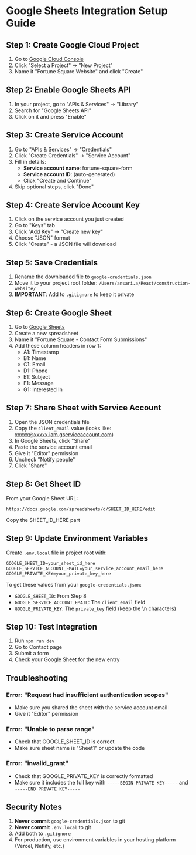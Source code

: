 # Google Sheets Integration Setup Guide

## Step 1: Create Google Cloud Project

1. Go to [Google Cloud Console](https://console.cloud.google.com/)
2. Click "Select a Project" → "New Project"
3. Name it "Fortune Square Website" and click "Create"

## Step 2: Enable Google Sheets API

1. In your project, go to "APIs & Services" → "Library"
2. Search for "Google Sheets API"
3. Click on it and press "Enable"

## Step 3: Create Service Account

1. Go to "APIs & Services" → "Credentials"
2. Click "Create Credentials" → "Service Account"
3. Fill in details:
   - **Service account name**: fortune-square-form
   - **Service account ID**: (auto-generated)
   - Click "Create and Continue"
4. Skip optional steps, click "Done"

## Step 4: Create Service Account Key

1. Click on the service account you just created
2. Go to "Keys" tab
3. Click "Add Key" → "Create new key"
4. Choose "JSON" format
5. Click "Create" - a JSON file will download

## Step 5: Save Credentials

1. Rename the downloaded file to `google-credentials.json`
2. Move it to your project root folder: `/Users/ansari.a/React/construction-website/`
3. **IMPORTANT**: Add to `.gitignore` to keep it private

## Step 6: Create Google Sheet

1. Go to [Google Sheets](https://sheets.google.com)
2. Create a new spreadsheet
3. Name it "Fortune Square - Contact Form Submissions"
4. Add these column headers in row 1:
   - A1: Timestamp
   - B1: Name
   - C1: Email
   - D1: Phone
   - E1: Subject
   - F1: Message
   - G1: Interested In

## Step 7: Share Sheet with Service Account

1. Open the JSON credentials file
2. Copy the `client_email` value (looks like: xxxxx@xxxxx.iam.gserviceaccount.com)
3. In Google Sheets, click "Share"
4. Paste the service account email
5. Give it "Editor" permission
6. Uncheck "Notify people"
7. Click "Share"

## Step 8: Get Sheet ID

From your Google Sheet URL:
```
https://docs.google.com/spreadsheets/d/SHEET_ID_HERE/edit
```
Copy the SHEET_ID_HERE part

## Step 9: Update Environment Variables

Create `.env.local` file in project root with:

```env
GOOGLE_SHEET_ID=your_sheet_id_here
GOOGLE_SERVICE_ACCOUNT_EMAIL=your_service_account_email_here
GOOGLE_PRIVATE_KEY=your_private_key_here
```

To get these values from your `google-credentials.json`:
- `GOOGLE_SHEET_ID`: From Step 8
- `GOOGLE_SERVICE_ACCOUNT_EMAIL`: The `client_email` field
- `GOOGLE_PRIVATE_KEY`: The `private_key` field (keep the \n characters)

## Step 10: Test Integration

1. Run `npm run dev`
2. Go to Contact page
3. Submit a form
4. Check your Google Sheet for the new entry

## Troubleshooting

### Error: "Request had insufficient authentication scopes"
- Make sure you shared the sheet with the service account email
- Give it "Editor" permission

### Error: "Unable to parse range"
- Check that GOOGLE_SHEET_ID is correct
- Make sure sheet name is "Sheet1" or update the code

### Error: "invalid_grant"
- Check that GOOGLE_PRIVATE_KEY is correctly formatted
- Make sure it includes the full key with `-----BEGIN PRIVATE KEY-----` and `-----END PRIVATE KEY-----`

## Security Notes

1. **Never commit** `google-credentials.json` to git
2. **Never commit** `.env.local` to git
3. Add both to `.gitignore`
4. For production, use environment variables in your hosting platform (Vercel, Netlify, etc.)
